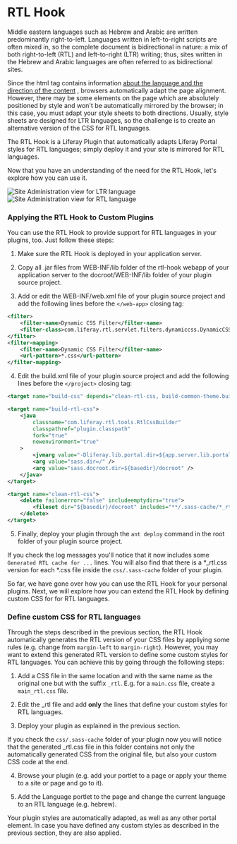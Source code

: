 # RTL Hook

Middle eastern languages such as Hebrew and Arabic are written predominantly 
right-to-left. Languages written in left-to-right scripts are often mixed in, so 
the complete document is bidirectional in nature: a mix of both right-to-left 
(RTL) and left-to-right (LTR) writing; thus, sites written in the Hebrew and 
Arabic languages are often referred to as bidirectional sites. 

Since the html tag contains information [about the language and the direction of the content](http://www.w3.org/TR/html401/struct/dirlang.html)
, browsers automatically adapt the page alignment. However, there may be some 
elements on the page which are absolutely positioned by style and won't be 
automatically mirrored by the browser; in this case, you must adapt your style 
sheets to both directions. Usually, style sheets are designed for LTR languages, 
so the challenge is to create an alternative version of the CSS for RTL languages.

The RTL Hook is a Liferay Plugin that automatically adapts Liferay Portal styles 
for RTL languages; simply deploy it and your site is mirrored for RTL languages.

Now that you have an understanding of the need for the RTL Hook, let's explore
how you can use it.

<img title="Site Administration view for LTR language" src="https://github.com/liferay-plugins/hooks/rtl-hook/raw/6.2.x/images/rtl-hook-001.png" />
<img title="Site Administration view for RTL language" src="https://github.com/liferay-plugins/hooks/rtl-hook/raw/6.2.x/images/rtl-hook-002.png" />

### Applying the RTL Hook to Custom Plugins

You can use the RTL Hook to provide support for RTL languages in your plugins, 
too. Just follow these steps:

1. Make sure the RTL Hook is deployed in your application server.

2. Copy all .jar files from WEB-INF/lib folder of the rtl-hook webapp of your 
application server to the docroot/WEB-INF/lib folder of your plugin source 
project.

3. Add or edit the WEB-INF/web.xml file of your plugin source project and add 
the following lines before the `</web-app>` closing tag:

```xml
<filter>
	<filter-name>Dynamic CSS Filter</filter-name>
	<filter-class>com.liferay.rtl.servlet.filters.dynamiccss.DynamicCSSFilter</filter-class>
</filter>
<filter-mapping>
	<filter-name>Dynamic CSS Filter</filter-name>
	<url-pattern>*.css</url-pattern>
</filter-mapping>
```

4. Edit the build.xml file of your plugin source project and add the 
following lines before the `</project>` closing tag:

```xml
<target name="build-css" depends="clean-rtl-css, build-common-theme.build-css, build-rtl-css" />

<target name="build-rtl-css">
	<java
		classname="com.liferay.rtl.tools.RtlCssBuilder"
		classpathref="plugin.classpath"
		fork="true"
		newenvironment="true"
	>
		<jvmarg value="-Dliferay.lib.portal.dir=${app.server.lib.portal.dir}" />
		<arg value="sass.dir=/" />
		<arg value="sass.docroot.dir=${basedir}/docroot" />
	</java>
</target>

<target name="clean-rtl-css">
	<delete failonerror="false" includeemptydirs="true">
		<fileset dir="${basedir}/docroot" includes="**/.sass-cache/*_rtl.*" />
	</delete>
</target>
```
5. Finally, deploy your plugin through the `ant deploy` command in the root 
folder of your plugin source project.

If you check the log messages you'll notice that it now includes some 
`Generated RTL cache for ...` lines. You will also find that there is a 
*_rtl.css version for each *.css file inside the `css/.sass-cache` folder of your 
plugin.

So far, we have gone over how you can use the RTL Hook for your personal
plugins. Next, we will explore how you can extend the RTL Hook by defining
custom  CSS for for RTL languages.

### Define custom CSS for RTL languages 

Through the steps described in the previous section, the RTL Hook automatically 
generates the RTL version of your CSS files by appliying some rules (e.g. change 
from `margin-left` to `margin-right`). However, you may want to extend this 
generated RTL version to define some custom styles for RTL languages. You can 
achieve this by going through the following steps:

1. Add a CSS file in the same location and with the same name as the original 
one but with the suffix `_rtl`. E.g. for a `main.css` file, create a 
`main_rtl.css` file.

2. Edit the _rtl file and add **only** the lines that define your custom styles for RTL languages.

3. Deploy your plugin as explained in the previous section.

If you check the `css/.sass-cache` folder of your plugin now you will notice 
that the generated _rtl.css file in this folder contains not only the automatically generated CSS from the original file, but also your custom CSS code at the end. 

4. Browse your plugin (e.g. add your portlet to a page or apply your theme to a 
site or page and go to it).

5. Add the Language portlet to the page and change the current language to an RTL 
language (e.g. hebrew).

Your plugin styles are automatically adapted, as well as any other portal 
element. In case you have defined any custom styles as described in the previous 
section, they are also applied.
